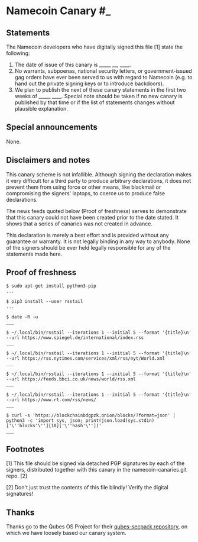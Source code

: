 # Namecoin Canary #_

## Statements

The Namecoin developers who have digitally signed this file [1] state the following:

1. The date of issue of this canary is _____  __, ____.
2. No warrants, subpoenas, national security letters, or government-issued gag orders have ever been served to us with regard to Namecoin (e.g. to hand out the private signing keys or to introduce backdoors).
3. We plan to publish the next of these canary statements in the first two weeks of _____ ____. Special note should be taken if no new canary is published by that time or if the list of statements changes without plausible explanation.

## Special announcements

None.

## Disclaimers and notes

This canary scheme is not infallible. Although signing the declaration makes it very difficult for a third party to produce arbitrary declarations, it does not prevent them from using force or other means, like blackmail or compromising the signers' laptops, to coerce us to produce false declarations.

The news feeds quoted below (Proof of freshness) serves to demonstrate that this canary could not have been created prior to the date stated.  It shows that a series of canaries was not created in advance.

This declaration is merely a best effort and is provided without any guarantee or warranty. It is not legally binding in any way to anybody. None of the signers should be ever held legally responsible for any of the statements made here.

## Proof of freshness

~~~
$ sudo apt-get install python3-pip
...

$ pip3 install --user rsstail
...

$ date -R -u
___

$ ~/.local/bin/rsstail --iterations 1 --initial 5 --format '{title}\n' --url https://www.spiegel.de/international/index.rss
___

$ ~/.local/bin/rsstail --iterations 1 --initial 5 --format '{title}\n' --url https://rss.nytimes.com/services/xml/rss/nyt/World.xml
___

$ ~/.local/bin/rsstail --iterations 1 --initial 5 --format '{title}\n' --url https://feeds.bbci.co.uk/news/world/rss.xml
___

$ ~/.local/bin/rsstail --iterations 1 --initial 5 --format '{title}\n' --url https://www.rt.com/rss/news/
___

$ curl -s 'https://blockchainbdgpzk.onion/blocks/?format=json' | python3 -c 'import sys, json; print(json.load(sys.stdin)['\''blocks'\''][10]['\''hash'\''])'
___
~~~

## Footnotes

[1] This file should be signed via detached PGP signatures by each of the signers, distributed together with this canary in the namecoin-canaries.git repo. [2]

[2] Don't just trust the contents of this file blindly! Verify the digital signatures!

## Thanks

Thanks go to the Qubes OS Project for their [qubes-secpack repository](https://www.qubes-os.org/security/pack/), on which we have loosely based our canary system.
